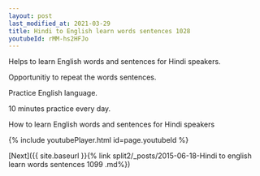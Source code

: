 ```yaml
---
layout: post
last_modified_at: 2021-03-29
title: Hindi to English learn words sentences 1028 
youtubeId: rMM-hs2HFJo
---
```

 
 
Helps to learn English words and sentences for Hindi speakers.

Opportunitiy to repeat the words sentences. 

Practice English language. 
 
10 minutes practice every day. 
 
How to learn English words and sentences for Hindi speakers 
 
{% include youtubePlayer.html id=page.youtubeId %}
 
 
[Next]({{ site.baseurl }}{% link  split2/_posts/2015-06-18-Hindi to english learn words sentences 1099 .md%})
 
